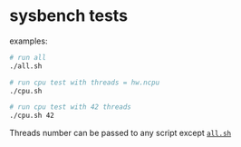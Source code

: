 # sysbench tests

examples:

```bash
# run all
./all.sh 

# run cpu test with threads = hw.ncpu 
./cpu.sh

# run cpu test with 42 threads
./cpu.sh 42
```

Threads number can be passed to any script except [`all.sh`](./all.sh)